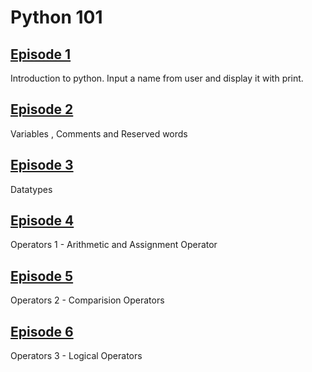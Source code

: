 # Python 101

## [Episode 1](https://www.youtube.com/watch?v=Fiqm2nnBCmE)
Introduction to python. Input a name from user and display it with print.

## [Episode 2]()
Variables , Comments and Reserved words

## [Episode 3]()
Datatypes

## [Episode 4]()
Operators 1 - Arithmetic and Assignment Operator 

## [Episode 5]()
Operators 2 - Comparision Operators

## [Episode 6]()
Operators 3 - Logical Operators 